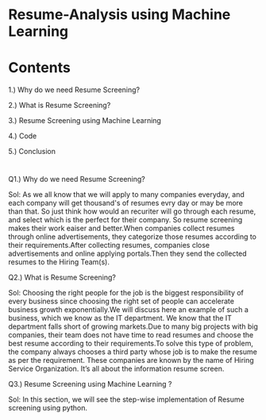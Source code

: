 # Resume-Analysis using Machine Learning 

# Contents 
1.) Why do we need Resume Screening?

2.) What is Resume Screening?
 
3.) Resume Screening using Machine Learning 
 
4.) Code 

5.) Conclusion    
     
#

Q1.) Why do we need Resume Screening?

Sol: As we all know that we will apply to many companies everyday, and each company will get thousand's of resumes evry day or may be more than that. So just think how would an recuriter will go through each resume, and select which is the perfect for their company. So resume screening makes their work eaiser and better.When companies collect resumes through online advertisements, they categorize those resumes according to their requirements.After collecting resumes, companies close advertisements and online applying portals.Then they send the collected resumes to the Hiring Team(s).

Q2.) What is Resume Screening?

Sol: Choosing the right people for the job is the biggest responsibility of every business since choosing the right set of people can accelerate business growth exponentially.We will discuss here an example of such a business, which we know as the IT department. We know that the IT department falls short of growing markets.Due to many big projects with big companies, their team does not have time to read resumes and choose the best resume according to their requirements.To solve this type of problem, the company always chooses a third party whose job is to make the resume as per the requirement. These companies are known by the name of Hiring Service Organization. It’s all about the information resume screen. 

Q3.) Resume Screening using Machine Learning ?

Sol: In this section, we will see the step-wise implementation of Resume screening using python. 
